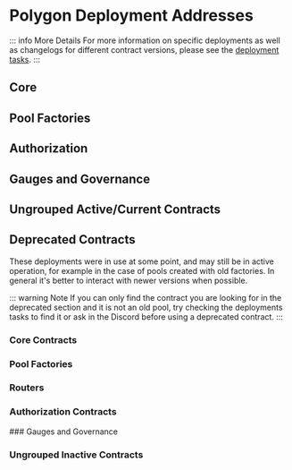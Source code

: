 

# Polygon Deployment Addresses

::: info More Details
For more information on specific deployments as well as changelogs for different contract versions, please see the [deployment tasks](https://github.com/balancer/balancer-deployments/tree/master/v2/tasks).
:::

## Core
<DeploymentAddresses chain="polygon" :active="true" group="core" />

## Pool Factories
<DeploymentAddresses chain="polygon" :active="true" group="poolfactory" />

## Authorization
<DeploymentAddresses chain="polygon" :active="true" group="authorizations" />


## Gauges and Governance
<DeploymentAddresses chain="polygon" :active="true" group="gaugesgovernance" />

## Ungrouped Active/Current Contracts
<DeploymentAddresses chain="polygon" :active="true" group="ungrouped" />


## Deprecated Contracts

These deployments were in use at some point, and may still be in active operation, for example in the case of pools created with old factories. In general it's better to interact with newer versions when possible.

::: warning Note
If you can only find the contract you are looking for in the deprecated section and it is not an old pool, try checking the deployments tasks to find it or ask in the Discord before using a deprecated contract.
:::

### Core Contracts
<DeploymentAddresses chain="polygon" :active="false" group="core" />

### Pool Factories
<DeploymentAddresses chain="polygon" :active="false" group="poolfactory" />

### Routers
<DeploymentAddresses chain="polygon" :active="false" group="routers" />

### Authorization Contracts

<DeploymentAddresses chain="polygon" :active="false" group="authorizations" />
### Gauges and Governance
<DeploymentAddresses chain="polygon" :active="false" group="gaugesgovernance" />

### Ungrouped Inactive Contracts
<DeploymentAddresses chain="polygon" :active="false" group="ungrouped" />

